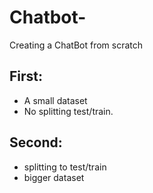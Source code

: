 # Chatbot-
Creating a ChatBot from scratch 

## First:

- A small dataset
- No splitting test/train.

## Second:

- splitting to test/train
- bigger dataset